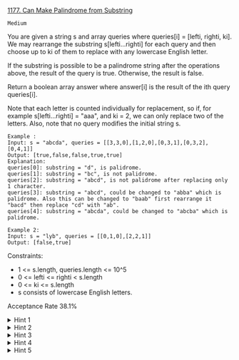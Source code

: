 [1177. Can Make Palindrome from Substring](https://leetcode.com/problems/can-make-palindrome-from-substring/description/)

`Medium`

You are given a string s and array queries where queries[i] = [lefti, righti, ki]. We may rearrange the substring s[lefti...righti] for each query and then choose up to ki of them to replace with any lowercase English letter.

If the substring is possible to be a palindrome string after the operations above, the result of the query is true. Otherwise, the result is false.

Return a boolean array answer where answer[i] is the result of the ith query queries[i].

Note that each letter is counted individually for replacement, so if, for example s[lefti...righti] = "aaa", and ki = 2, we can only replace two of the letters. Also, note that no query modifies the initial string s.

```
Example :
Input: s = "abcda", queries = [[3,3,0],[1,2,0],[0,3,1],[0,3,2],[0,4,1]]
Output: [true,false,false,true,true]
Explanation:
queries[0]: substring = "d", is palidrome.
queries[1]: substring = "bc", is not palidrome.
queries[2]: substring = "abcd", is not palidrome after replacing only 1 character.
queries[3]: substring = "abcd", could be changed to "abba" which is palidrome. Also this can be changed to "baab" first rearrange it "bacd" then replace "cd" with "ab".
queries[4]: substring = "abcda", could be changed to "abcba" which is palidrome.

Example 2:
Input: s = "lyb", queries = [[0,1,0],[2,2,1]]
Output: [false,true]
``` 

Constraints:

- 1 <= s.length, queries.length <= 10^5
- 0 <= lefti <= righti < s.length
- 0 <= ki <= s.length
- s consists of lowercase English letters.

Acceptance Rate
38.1%

<details>
<summary>Hint 1</summary>

Since we can rearrange the substring, all we care about is the frequency of each character in that substring.

</details>

<details>
<summary>Hint 2</summary>

How to find the character frequencies efficiently ?

</details>

<details>
<summary>Hint 3</summary>

As a preprocess, calculate the accumulate frequency of all characters for all prefixes of the string.

</details>

<details>
<summary>Hint 4</summary>

How to check if a substring can be changed to a palindrome given its characters frequency ?

</details>

<details>
<summary>Hint 5</summary>

Count the number of odd frequencies, there can be at most one odd frequency in a palindrome.

</details>
